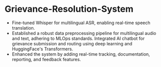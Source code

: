# Grievance-Resolution-System

- Fine-tuned Whisper for multilingual ASR, enabling real-time speech translation.
- Established a robust data preprocessing pipeline for multilingual audio and text, adhering to MLOps standards. Integrated AI chatbot for grievance submission and routing using deep learning and HuggingFace's Transformers.
- Enhanced the system by adding real-time tracking, documentation, reporting, and feedback features.